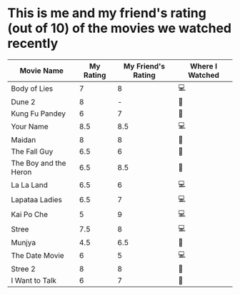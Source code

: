 # This is me and my friend's rating (out of 10) of the movies we watched recently

| **Movie Name**             | **My Rating** | **My Friend's Rating** | **Where I Watched** |
|----------------------------|---------------|------------------------|---------------------|
| Body of Lies               | 7             | 8                      | 💻                   |
| Dune 2                     | 8             | -                      | 🍿                   |
| Kung Fu Pandey             | 6             | 7                      | 🍿                   |
| Your Name                  | 8.5           | 8.5                    | 💻                   |
| Maidan                     | 8             | 8                      | 🍿                   |
| The Fall Guy               | 6.5           | 6                      | 🍿                   |
| The Boy and the Heron      | 6.5           | 8.5                    | 🍿                   |
| La La Land                 | 6.5           | 6                      | 💻                   |
| Lapataa Ladies             | 6.5           | 7                      | 💻                   |
| Kai Po Che                 | 5             | 9                      | 💻                   |
| Stree                      | 7.5           | 8                      | 💻                   |
| Munjya                     | 4.5           | 6.5                    | 🍿                   |
| The Date Movie             | 6             | 5                      | 💻                   |
| Stree 2                    | 8             | 8                      | 🍿                   |
| I Want to Talk             | 6             | 7                      | 🍿                   |
